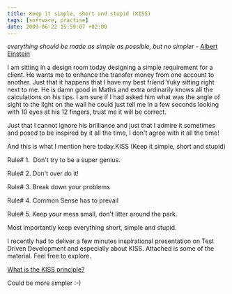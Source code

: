 ```yaml
---
title: Keep it simple, short and stupid (KISS)
tags: [software, practise]
date: 2009-06-22 15:59:07 +02:00
---
```





*everything should be made as simple as possible, but no simpler* -
[Albert Einstein](http://en.wikipedia.org/wiki/Albert_Einstein)


I am sitting in a design room today designing a simple requirement for a client. He wants me to enhance the transfer money from one account to another. Just that it happens that I have my best friend Yuky sitting right next to me. He is damn good in Maths and extra ordinarily knows all the calculations on his tips. I am sure if I had asked him what was the angle of sight to the light on the wall he could just tell me in a few seconds looking with 10 eyes at his 12 fingers, trust me it will be correct.

Just that I cannot ignore his brilliance and just that I admire it sometimes and posed to be inspired by it all the time, I don't agree with it all the time!

And this is what I mention here today.KISS (Keep it simple, short and stupid)

Rule# 1.  Don't try to be a super genius.

Rule# 2. Don't over do it!

Rule# 3. Break down your problems

Rule# 4. Common Sense has to prevail

Rule# 5. Keep your mess small, don't litter around the park.

Most importantly keep everything short, simple and stupid.

I recently had to deliver a few minutes inspirational presentation on Test Driven Development and especially about KISS. Attached is some of the material. Feel free to explore.

[What is the KISS principle?](http://www.syedmshaaf.net/images/2009/06/what-is-kiss.pdf)

Could be more simpler :-)

